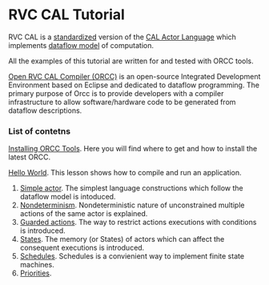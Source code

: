 # RVC CAL Tutorial

RVC CAL is a [standardized](http://www.iso.org/iso/home/store/catalogue_ics/catalogue_detail_ics.htm?csnumber=66155) version of the [CAL Actor Language](http://en.wikipedia.org/wiki/CAL_Actor_Language) which implements [dataflow model](http://en.wikipedia.org/wiki/Dataflow_programming) of computation.

All the examples of this tutorial are written for and tested with ORCC tools.

[Open RVC CAL Compiler (ORCC)](http://orcc.sourceforge.net/) is an open-source Integrated Development Environment based on Eclipse and dedicated to dataflow programming. The primary purpose of Orcc is to provide developers with a compiler infrastructure to allow software/hardware code to be generated from dataflow descriptions.


### List of contetns

[Installing ORCC Tools](./Installing_ORCC.md). Here you will find where to get and how to install the latest ORCC.

[Hello World](./src/net/sf/orcc/tutorial/l00HelloWorld). This lesson shows how to compile and run an application.

1. [Simple actor](./src/net/sf/orcc/tutorial/l01SimpleActor). The simplest language constructions which follow the dataflow model is intoduced.
2. [Nondeterminism](./src/net/sf/orcc/tutorial/l02Nondeterminism). Nondeterministic nature of unconstrained multiple actions of the same actor is explained.
3. [Guarded actions](./src/net/sf/orcc/tutorial/l03GuardedActions). The way to restrict actions executions with conditions is introduced. 
4. [States](./src/net/sf/orcc/tutorial/l04States). The memory (or States) of actors which can affect the consequent executions is introduced.
5. [Schedules](./src/net/sf/orcc/tutorial/l05Schedules). Schedules is a convienient way to implement finite state machines.
6. [Priorities](./src/net/sf/orcc/tutorial/l06Priorities). 
